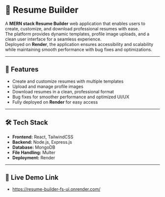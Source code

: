 # 📄 Resume Builder

A **MERN stack Resume Builder** web application that enables users to create, customize, and download professional resumes with ease.  
The platform provides dynamic templates, profile image uploads, and a clean user interface for a seamless experience.  
Deployed on **Render**, the application ensures accessibility and scalability while maintaining smooth performance with bug fixes and optimizations.  

---

## 🚀 Features
- Create and customize resumes with multiple templates  
- Upload and manage profile images  
- Download resumes in a clean, professional format  
- Bug fixes for smoother performance and optimized UI/UX  
- Fully deployed on **Render** for easy access  

---

## 🛠️ Tech Stack
- **Frontend:** React, TailwindCSS  
- **Backend:** Node.js, Express.js  
- **Database:** MongoDB  
- **File Handling:** Multer  
- **Deployment:** Render
  
---

## 🔗 Live Demo Link 
- https://resume-builder-fs-ui.onrender.com/
